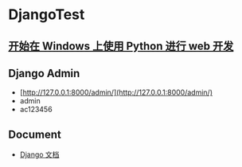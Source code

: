 # DjangoTest

## [开始在 Windows 上使用 Python 进行 web 开发](https://docs.microsoft.com/zh-cn/windows/python/get-started/python-for-web)

## Django Admin

- [http://127.0.0.1:8000/admin/](http://127.0.0.1:8000/admin/)
- admin
- ac123456

## Document

- [Django 文档](https://docs.djangoproject.com/zh-hans/)
